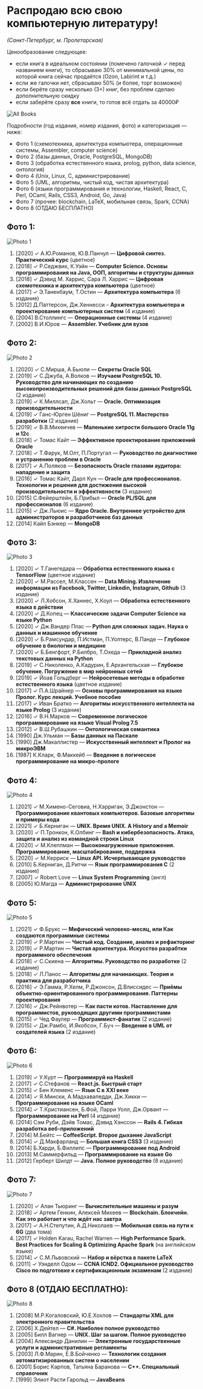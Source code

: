 Распродаю всю свою компьютерную литературу!
===========================================

_(Санкт-Петербург, м. Пролетарская)_

Ценообразование следующее:

* если книга в идеальном состоянии (помечено галочкой ✓ перед названием книги),
то сбрасываю 30% от минимальной цены, по которой книга сейчас продаётся (Ozon, Labirint и т.д.)
* если же галочки нет, сбрасываю 50% (и более, торг возможен)
* если берёте сразу несколько (3+) книг, без проблем сделаю дополнительную скидку
* если заберёте сразу **все** книги, то готов всё отдать за 40000₽

![All Books](all%20books.JPG)

Подробности (год издания, номер издания, фото) и категоризация — ниже:

* Фото 1 (схемотехника, архитектура компьютера, операционные системы, Assembler, computer science)
* Фото 2 (базы данных, Oracle, PostgreSQL, MongoDB)
* Фото 3 (обработка естественного языка, prolog, python, data science, онтология)
* Фото 4 (Unix, Linux, C, администрирование)
* Фото 5 (UML, алгоритмы, чистый код, чистая архитектура)
* Фото 6 (языки программирования и технологии, Haskell, React, C, Perl, OCaml, Rails, CSS3, Android, Go, Java)
* Фото 7 (прочее: blockchain, LaTeX, мобильная связь, Spark, CCNA)
* Фото 8 (ОТДАЮ БЕСПЛАТНО)

## Фото 1:

![Photo 1](photo%201.JPG)

1. [2020] ✓ А.Ю.Романов, Ю.В.Панчул — **Цифровой синтез. Практический курс** (цветное)
1. [2018] ✓ Р.Седжвик, К.Уэйн — **Computer Science. Основы программирования на Java, ООП, алгоритмы и структуры данных**
1. [2018] ✓ Дэвид М. Харрис, Сара Л. Харрис — **Цифровая схемотехника и архитектура компьютера** (цветное)
1. [2017] ✓ Э.Таненбаум, Т.Остин — **Архитектура компьютера** (6 издание)
1. [2012] Д.Паттерсон, Дж.Хеннесси – **Архитектура компьютера и проектирование компьютерных систем** (4 издание)
1. [2004] В.Столлингс — **Операционные системы** (4 издание)
1. [2002] В.И.Юров — **Assembler. Учебник для вузов**

## Фото 2:

![Photo 2](photo%202.JPG)

1. [2020] ✓ С.Мирша, А.Бьюли — **Секреты Oracle SQL**
1. [2019] ✓ С.Джуба, А.Волков — **Изучаем PostgreSQL 10. Руководство для начинающих по созданию высокопроизводительных решений для базы данных PostgreSQL** (2 издание)
1. [2019] ✓ К.Миллсап, Дж.Хольт — **Oracle. Оптимизация производительности**
1. [2019] ✓ Ганс-Юрген Шёниг — **PostgreSQL 11. Мастерство разработки** (2 издание)
1. [2019] ✓ В.В.Михеичев — **Маленькие хитрости большого Oracle 11g и 12c**
1. [2018] ✓ Томас Кайт — **Эффективное проектирование приложений Oracle**
1. [2018] ✓ Т.Фарук, М.Олт, П.Португал — **Руководство по диагностике и устранению проблем в Oracle**
1. [2017] ✓ А.Поляков — **Безопасность Oracle глазами аудитора: нападение и защита**
1. [2016] ✓ Томас Кайт, Дарл Кун — **Oracle для профессионалов. Технологии и решения для достижения высокой производительности и эффективности** (3 издание)
1. [2015] С.Фейерштейн, Б.Прибыл — **Oracle PL/SQL для профессионалов** (6 издание)
1. [2015] ✓ Дж.Льюис — **Ядро Oracle. Внутреннее устройство для администраторов и разработчиков баз данных**
1. [2014] Кайл Бэнкер — **MongoDB**

## Фото 3:

![Photo 3](photo%203.JPG)

1. [2020] ✓ Т.Ганегедара — **Обработка естественного языка с TensorFlow** (цветное издание)
1. [2020] ✓ М.Рассел, М.Классен — **Data Mining. Извлечение информации из Facebook, Twitter, Linkedin, Instagram, Github** (3 издание)
1. [2020] ✓ Л.Хобсон, Х.Ханнес, Х.Коул — **Обработка естественного языка в действии**
1. [2020] ✓ Д.Копец — **Классические задачи Computer Science на языке Python**
1. [2020] ✓ Дж.Вандер Плас — **Python для сложных задач. Наука о данных и машинное обучение**
1. [2020] ✓ Б.Рамсундар, П.Истман, П.Уолтерс, В.Панде — **Глубокое обучение в биологии и медицине**
1. [2020] ✓ Б.Бенгфорт, Р.Билбро, Т.Охеда — **Прикладной анализ текстовых данных на Python**
1. [2019] ✓ С.Николенко, А.Кадурин, Е.Архангельская — **Глубокое обучение. Погружение в мир нейронных сетей**
1. [2019] ✓ Йоав Гольдберг — **Нейросетевые методы в обработке естественного языка** (цветное издание)
1. [2017] ✓ П.А.Шрайнер — **Основы программирования на языке Пролог. Курс лекций. Учебное пособие**
1. [2017] ✓ Иван Братко — **Алгоритмы искусственного интеллекта на языке Prolog** (3 издание)
1. [2016] ✓ В.Н.Марков — **Современное логическое программирование на языке Visual Prolog 7.5**
1. [2012] ✓ В.Ш.Рубашкин — **Онтологическая семантика**
1. [1990] Дж.Ульман — **Базы данных на Паскале**
1. [1990] Дж.Макаллистер — **Искусственный интеллект и Пролог на микроЭВМ**
1. [1987] К.Кларк, Ф.Маккейб — **Введение в логическое программирование на микро-прологе**

## Фото 4:

![Photo 4](photo%204.JPG)

1. [2021] ✓ М.Химено-Сеговиа, Н.Хэрриган, Э.Джонстон — **Программирование квантовых компьютеров. Базовые алгоритмы и примеры кода**
1. [2021] ✓ Б.Керниган — **UNIX. Время UNIX. A History and a Memoir**
1. [2020] ✓ П.Тронкон, К.Олбинг — **Bash и кибербезопасность. Атака, защита и анализ из командной строки Linux**
1. [2020] ✓ М.Клеппман — **Высоконагруженные приложения. Программирование, масштабирование, поддержка**
1. [2020] ✓ М.Керриск — **Linux API. Исчерпывающее руководство**
1. [2010] Б.Керниган, Д.Ритчи — **Язык программирования C** (2 издание)
1. [2007] ✓ Robert Love — **Linux System Programming** (англ)
1. [2005] Ю.Магда — **Администрирование UNIX**

## Фото 5:

![Photo 5](photo%205.JPG)

1. [2021] ✓ Ф.Брукс — **Мифический человеко-месяц, или Как создаются программные системы**
1. [2019] ✓ Р.Мартин — **Чистый код. Создание, анализ и рефакторинг**
1. [2019] ✓ Р.Мартин — **Чистая архитектура. Искусство разрабтки программного обеспечения**
1. [2018] ✓ С.Скиена — **Алгоритмы. Руководство по разработке** (2 издание)
1. [2018] ✓ Л.Панос — **Алгоритмы для начинающих. Теория и практика для разработчика**
1. [2016] ✓ Э.Гамма, Р.Хелм, Р.Джонсон, Д.Влиссидес — **Приёмы объектно-ориентированного программирования. Паттерны проектирования**
1. [2016] ✓ Дж.Рейнвотер — **Как пасти котов. Наставление для программистов, руководящих другими программистами**
1. [2015] ✓ Чед Фаулер — **Программист-фанатик** (2 издание)
1. [2015] ✓ Дж.Рамбо, И.Якобсон, Г.Буч — **Введение в UML от создателей языка** (2 издание)

## Фото 6:

![Photo 6](photo%206.JPG)

1. [2019] ✓ У.Курт — **Программируй на Haskell**
1. [2017] ✓ С.Стефанов — **React.js. Быстрый старт**
1. [2015] ✓ Бен Клеменс — **Язык C в XXI веке**
1. [2014] ✓ Я.Мински, А.Мадхавапедди, Дж.Хикки — **Программирование на языке OCaml**
1. [2014] ✓ Т.Кристиансен, Б.Фой, Ларри Уолл, Дж.Орвант — **Программирование на Perl** (4 издание)
1. [2014] Сэм Руби, Дэйв Томас, Дэвид Хэнссон — **Rails 4. Гибкая разработка веб-приложений**
1. [2014] М.Бейтс — **CoffeeScript. Второе дыхание JavaScript**
1. [2014] ✓ Д.Макфарланд — **Большая книга CSS3** (3 издание)
1. [2014] Б.Харди, Б.Филлипс — **Программирование под Android**
1. [2013] М.Саммерфильд — **Программирование на языке Go**
1. [2012] Герберт Шилдт — **Java. Полное руководство** (8 издание)

## Фото 7:

![Photo 7](photo%207.JPG)

1. [2020] ✓ Алан Тьюринг — **Вычислительные машины и разум**
1. [2018] ✓ Артем Генкин, Алексей Михеев — **Blockchain. Блокчейн. Как это работает и что ждёт нас завтра**
1. [2017] ✓ А.Н.Степутин, А.Д.Николаев — **Мобильная связь на пути к 6G** (два тома)
1. [2017] ✓ Holden Karau, Rachel Warren — **High Performance Spark. Best Practices for Scaling & Optimizing Apache Spark** (на английском языке)
1. [2014] ✓ С.М.Львовский — **Набор и вёрстка в пакете LaTeX**
1. [2011] ✓ Уэнделл Одом — **CCNA ICND2. Официальное руководство Cisco по подготовке к сертификационным экзаменам** (2 издание)

## Фото 8 (ОТДАЮ БЕСПЛАТНО):

![Photo 8](photo%208.JPG)

1. [2008] М.Р.Когаловский, Ю.Е.Хохлов — **Стандарты XML для электронного правительства**
1. [2006] Х.Дейтел — **C#. Наиболее полное руководство**
1. [2005] Билл Вагнер — **UNIX. Шаг за шагом. Полное руководство**
1. [2004] Александр Данилин — **Электронные государственные услуги и административные регламенты**
1. [2003] Л.Ф.Марин, Е.В.Бойченко — **Технологии создания автоматизированных систем о населении**
1. [2001] Борис Карпов, Татьяна Баранова — **C++. Специальный справочник**
1. [1999] Элиот Расти Гарольд — **JavaBeans**
